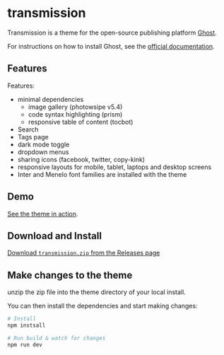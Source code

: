 # transmission

Transmission is a theme for the open-source publishing platform [Ghost](https://ghost.org/).

For instructions on how to install Ghost, see the [official documentation](https://ghost.org/help/).

## Features
Features:

- minimal dependencies
    - image gallery (photowsipe v5.4)
    - code syntax highlighting (prism)
    - responsive table of content (tocbot)
- Search
- Tags page
- dark mode toggle
- dropdown menus
- sharing icons (facebook, twitter, copy-kink)
- responsive layouts for mobile, tablet, laptops and desktop screens
- Inter and Menelo font families are installed with the theme

## Demo

[See the theme in action](https://smallworkshop.co.uk).

## Download and Install

[Download `transmission.zip` from the Releases page](https://github.com/nickabs/transmission/releases)

## Make changes to the theme

unzip the zip file into the theme directory of your local install.

You can then install the dependencies and start making changes:

```bash
# Install
npm instsall

# Run build & watch for changes
npm run dev
```

